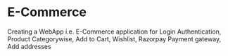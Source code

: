 # E-Commerce
Creating a WebApp i.e. E-Commerce application for Login Authentication, Product Categorywise, Add to Cart, Wishlist, Razorpay Payment gateway, Add addresses
